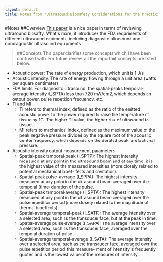 ```yaml
---
layout: default
title: Notes from "Ultrasound Biosafety Considerations for the Practicing Sonographer and Sonologist"
---
```


#Notes
##Overview
[This paper](http://www.jultrasoundmed.org/content/28/2/139.full.pdf) is a nice paper in terms of reviewing ultrasound biosafty. What's more, it introduces the FDA requriments of different ultrasound equiments, including diagnositc ultrasound and nondiagnostic ultrasound equipments.

> ##Concepts
This paper clarifies some concepts which I have been confused with. For future review, all the important concepts are listed below.
- Acoustic power: The rate of energy production, which unit is 1 J/s
- Acoustic intensity: The rate of energy flowing through a unit area (watts per square centimeter)
- FDA limits: For diagnositc ultrasound, the spatial-peaks temporal-average intensity (I_SPTA) less than 720 mW/cm2, which depends on output power, pulse repetition frequency, etc,.
- TI and MI
  * TI refers to thermal index, defined as the ratio of the emitted acoustic power to the power required to raise the temperature of tissue by 1C. The higher TI value, the higher risk of ultrasound to tissue. 
  * MI refers to mechanical index, defined as the maximum value of the peak negative pressure divided by the square root of the acoustic center frequency, which depends on the derated peak rarefactional pressure.
- Acoustic intensity output measurement parameters
  * Spatial-peak temporal-peak (I_SPTP): The highest intensity measured at any point in the ultrasound beam and at any time; it is the highest value of the measured intensities (more closely related to potential mechanical bioef- fects and cavitation).
  * Spatial-peak pulse-average (I_SPPA): The highest intensity measured at any point in the ultrasound beam averaged over the temporal (time) duration of the pulse.
  * Spatial-peak temporal-average (I_SPTA): The highest intensity measured at any point in the ultrasound beam averaged over the pulse repetition period (more closely related to the magnitude of thermal bioeffects)
  * Spatial-average temporal-peak (I_SATP): The average intensity over a selected area, such as the transducer face, but at the peak in time.
  * Spatial-average pulse-average (I_SAPA): The average intensity over a selected area, such as the transducer face, averaged over the temporal duration of pulse.
  * Spatial-average temporal-average (I_SATA): The average intensity over a selected area, such as the transducer face, averaged over the pulse repetition period; this measure- ment of intensity is frequently quoted and is the lowest value of the measures of intensity.



